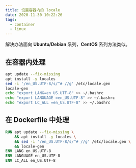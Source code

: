 ```yaml
---
title: 设置容器内的 locale
date: 2020-11-30 10:22:26
tags:
  - container
  - linux
---
```


解决办法面向 **Ubuntu/Debian** 系列，**CentOS** 系列方法类似。

## 在容器内处理

``` bash
apt update --fix-missing
apt install -y locales
sed -i '/en_US.UTF-8/s/^# //g' /etc/locale.gen
locale-gen
echo "export LANG=en_US.UTF-8" >> ~/.bashrc
echo "export LANGUAGE =en_US.UTF-8" >> ~/.bashrc
echo "export LC_ALL =en_US.UTF-8" >> ~/.bashrc
```

## 在 Dockerfile 中处理

``` dockerfile
RUN apt update --fix-missing \
    && apt install -y locales \
    && sed -i '/en_US.UTF-8/s/^# //g' /etc/locale.gen \
    && locale-gen
ENV LANG en_US.UTF-8  
ENV LANGUAGE en_US.UTF-8  
ENV LC_ALL en_US.UTF-8
```
